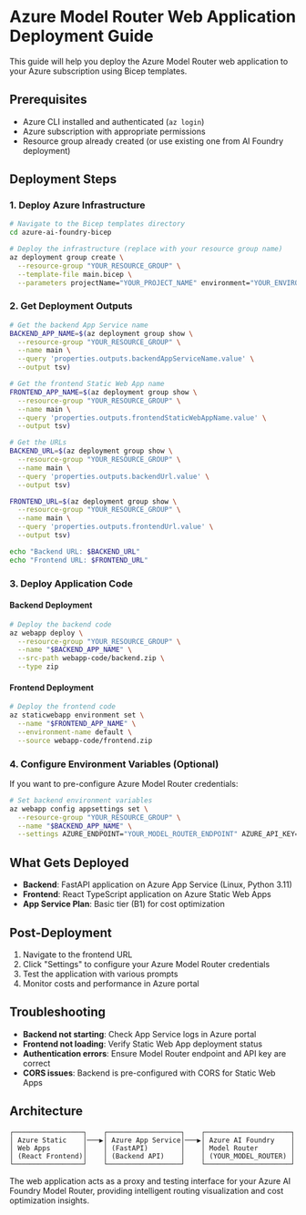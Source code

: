 # Azure Model Router Web Application Deployment Guide

This guide will help you deploy the Azure Model Router web application to your Azure subscription using Bicep templates.

## Prerequisites

- Azure CLI installed and authenticated (`az login`)
- Azure subscription with appropriate permissions
- Resource group already created (or use existing one from AI Foundry deployment)

## Deployment Steps

### 1. Deploy Azure Infrastructure

```bash
# Navigate to the Bicep templates directory
cd azure-ai-foundry-bicep

# Deploy the infrastructure (replace with your resource group name)
az deployment group create \
  --resource-group "YOUR_RESOURCE_GROUP" \
  --template-file main.bicep \
  --parameters projectName="YOUR_PROJECT_NAME" environment="YOUR_ENVIRONMENT"
```

### 2. Get Deployment Outputs

```bash
# Get the backend App Service name
BACKEND_APP_NAME=$(az deployment group show \
  --resource-group "YOUR_RESOURCE_GROUP" \
  --name main \
  --query 'properties.outputs.backendAppServiceName.value' \
  --output tsv)

# Get the frontend Static Web App name
FRONTEND_APP_NAME=$(az deployment group show \
  --resource-group "YOUR_RESOURCE_GROUP" \
  --name main \
  --query 'properties.outputs.frontendStaticWebAppName.value' \
  --output tsv)

# Get the URLs
BACKEND_URL=$(az deployment group show \
  --resource-group "YOUR_RESOURCE_GROUP" \
  --name main \
  --query 'properties.outputs.backendUrl.value' \
  --output tsv)

FRONTEND_URL=$(az deployment group show \
  --resource-group "YOUR_RESOURCE_GROUP" \
  --name main \
  --query 'properties.outputs.frontendUrl.value' \
  --output tsv)

echo "Backend URL: $BACKEND_URL"
echo "Frontend URL: $FRONTEND_URL"
```

### 3. Deploy Application Code

#### Backend Deployment
```bash
# Deploy the backend code
az webapp deploy \
  --resource-group "YOUR_RESOURCE_GROUP" \
  --name "$BACKEND_APP_NAME" \
  --src-path webapp-code/backend.zip \
  --type zip
```

#### Frontend Deployment
```bash
# Deploy the frontend code
az staticwebapp environment set \
  --name "$FRONTEND_APP_NAME" \
  --environment-name default \
  --source webapp-code/frontend.zip
```

### 4. Configure Environment Variables (Optional)

If you want to pre-configure Azure Model Router credentials:

```bash
# Set backend environment variables
az webapp config appsettings set \
  --resource-group "YOUR_RESOURCE_GROUP" \
  --name "$BACKEND_APP_NAME" \
  --settings AZURE_ENDPOINT="YOUR_MODEL_ROUTER_ENDPOINT" AZURE_API_KEY="YOUR_API_KEY"
```

## What Gets Deployed

- **Backend**: FastAPI application on Azure App Service (Linux, Python 3.11)
- **Frontend**: React TypeScript application on Azure Static Web Apps
- **App Service Plan**: Basic tier (B1) for cost optimization

## Post-Deployment

1. Navigate to the frontend URL
2. Click "Settings" to configure your Azure Model Router credentials
3. Test the application with various prompts
4. Monitor costs and performance in Azure portal

## Troubleshooting

- **Backend not starting**: Check App Service logs in Azure portal
- **Frontend not loading**: Verify Static Web App deployment status
- **Authentication errors**: Ensure Model Router endpoint and API key are correct
- **CORS issues**: Backend is pre-configured with CORS for Static Web Apps

## Architecture

```
┌─────────────────┐    ┌──────────────────┐    ┌─────────────────────┐
│ Azure Static    │───▶│ Azure App Service│───▶│ Azure AI Foundry    │
│ Web Apps        │    │ (FastAPI)        │    │ Model Router        │
│ (React Frontend)│    │ (Backend API)    │    │ (YOUR_MODEL_ROUTER) │
└─────────────────┘    └──────────────────┘    └─────────────────────┘
```

The web application acts as a proxy and testing interface for your Azure AI Foundry Model Router, providing intelligent routing visualization and cost optimization insights.
